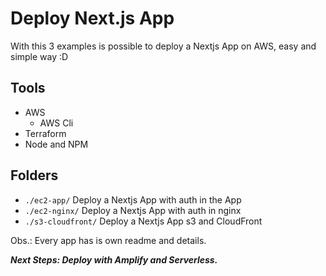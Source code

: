 # Deploy Next.js App

With this 3 examples is possible to deploy a Nextjs App on AWS, easy and simple way :D

## Tools

- AWS
  - AWS Cli
- Terraform
- Node and NPM

## Folders

- `./ec2-app/` Deploy a Nextjs App with auth in the App
- `./ec2-nginx/` Deploy a Nextjs App with auth in nginx
- `./s3-cloudfront/` Deploy a Nextjs App s3 and CloudFront

Obs.: Every app has is own readme and details.

***Next Steps: Deploy with Amplify and Serverless.***
